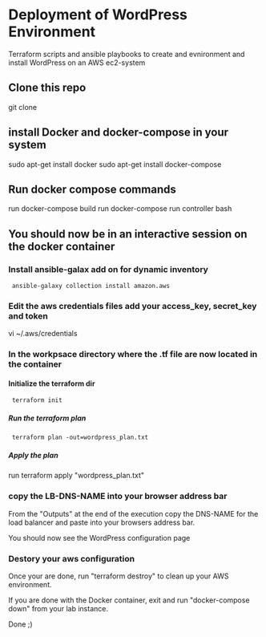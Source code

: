# Deployment of WordPress Environment
Terraform scripts and ansible playbooks to create and evnironment and install WordPress on an AWS ec2-system

## Clone this repo
git clone <repo>

## install Docker and docker-compose in your system
sudo apt-get install docker
sudo apt-get install docker-compose

## Run docker compose commands
run docker-compose build
run docker-compose run controller bash


## You should now be in an interactive session on the docker container

### Install ansible-galax add on for dynamic inventory
     ansible-galaxy collection install amazon.aws 
### Edit the aws credentials files add your access_key, secret_key and token
vi ~/.aws/credentials 

### In the workpsace directory where the .tf file are now located in the container
#### Initialize the terraform dir
     terraform init
##### Run the terraform plan
     terraform plan -out=wordpress_plan.txt
##### Apply the plan
run terraform apply "wordpress_plan.txt"

### copy the LB-DNS-NAME into your browser address bar
From the "Outputs" at the end of the execution copy the DNS-NAME for the load balancer and paste
into your browsers address bar.

You should now see the WordPress configuration page

### Destory your aws configuration

Once your are done, run "terraform destroy" to clean up your AWS environment.

If you are done with the Docker container, exit and run "docker-compose down" from your lab instance. 

Done ;)

